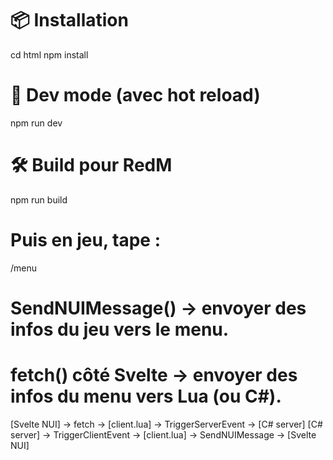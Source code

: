 # 📦 Installation
cd html
npm install

# 🚀 Dev mode (avec hot reload)
npm run dev

# 🛠️ Build pour RedM
npm run build

# Puis en jeu, tape :
/menu




# SendNUIMessage() → envoyer des infos du jeu vers le menu.
# fetch() côté Svelte → envoyer des infos du menu vers Lua (ou C#).

[Svelte NUI] → fetch → [client.lua] → TriggerServerEvent → [C# server]
[C# server] → TriggerClientEvent → [client.lua] → SendNUIMessage → [Svelte NUI]
